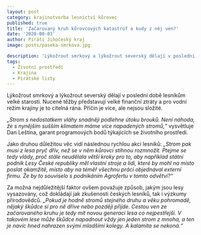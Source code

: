 ```yaml
---
layout: post
category: krajinotvorba lesnictví kůrovec
published: true
title: 'Začarovaný kruh kůrovcových katastrof a kudy z něj ven?'
date: '2020-08-03'
author: Piráti Jihočeský kraj
image: posts/paseka-smrkova.jpg

description: 'Lýkožrout smrkový a lýkožrout severský dělají v poslední době lesníkům velké starosti. Nucené těžby představují velké finanční ztráty a pro vodní režim krajiny je to citelná rána. Příčin je více, ale nejsou složité.'
tags:
  - Životní prostředí
  - Krajina
  - Pirátské listy
---
```

Lýkožrout smrkový a lýkožrout severský dělají v poslední době lesníkům velké starosti. Nucené těžby
představují velké finanční ztráty a pro vodní režim krajiny je to citelná rána. Příčin je více, ale nejsou složité.

*„Strom s nedostatkem vláhy snadněji podlehne útoku brouků. Není náhoda, že s nynějším sušším klimatem máme více napadených stromů,“* vysvětluje
Dan Leština, garant programových bodů týkajících se životního prostředí.

Jako druhou důležitou věc vidí následnou rychlou akci lesníků: *„Strom
pak musí z lesa pryč dřív, než se v něm kůrovci stihnou rozmnožit. Ptejme se
tedy vlády, proč stále neudělala větší kroky pro to, aby například státní podnik
Lesy České republiky měl vlastní stroje a lidi, které by mohl na místo
poslat okamžitě, místo aby na téměř všechnu práci objednával externí firmu.
Že by to souviselo s podnikáním Agrofertu v tomto odvětví?“*

Za možná nejdůležitější faktor ovšem považuje způsob, jakým jsou lesy vysazovány,
což dokládají jak zkušenosti českých lesníků, tak i výzkumy přírodovědců. *„Pokud je hodně stromů stejného
druhu a věku pohromadě, nějaký škůdce si pro ně dříve nebo později přijde. Cestou ven ze začarovaného
kruhu je tedy mít novou generaci lesa co nejpestřejší. V takovém lese může škůdce napadnout vždy jen jeden strom
z mnoha, a ten je navíc hned nahrazen svými mladšími kolegy. A kalamita se nekoná.“*
